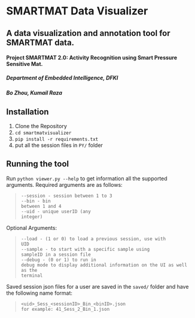 # SMARTMAT Data Visualizer
## A data visualization and annotation tool for SMARTMAT data.

#### Project SMARTMAT 2.0: Activity Recognition using Smart Pressure Sensitive Mat.
##### Department of Embedded Intelligence, DFKI
##### Bo Zhou, Kumail Raza

## Installation

1. Clone the Repository
2. <code>cd smartmatvisualizer</code>
3. <code>pip install -r requirements.txt</code>
4. put all the session files in <code>PY/</code> folder



## Running the tool
Run <code>python viewer.py --help</code> to get information all the supported arguments. Required arguments are as follows:<br>
><code>--session - session between 1 to 3</code><br>
><code>--bin - bin between 1 and 4</code><br>
><code>--uid - unique userID (any integer)</code><br>

Optional Arguments:
><code>--load - (1 or 0) to load a previous session, use with UID</code><br>
><code>--sample - to start with a specific sample using sampleID in a session file</code><br>
><code>--debug - (0 or 1) to run in debug mode to display additional information on the UI as well as the terminal</code><br>


Saved session json files for a user are saved in the <code>saved/</code> folder and have the following name format:

><code>\<uid\>\_Sess\_\<sessionID>\_Bin\_\<binID>.json</code><br>
><code>for example:    41_Sess_2_Bin_1.json </code>